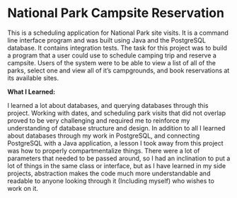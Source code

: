 # National Park Campsite Reservation

This is a scheduling application for National Park site visits. It is a command line interface program and was built using Java and the PostgreSQL database. It contains integration tests. The task for this project was to build a program that a user could use to schedule camping trip and reserve a campsite. Users of the system were to be able to view a list of all of the parks, select one and view all of it’s campgrounds, and book reservations at its available sites.


**What I Learned:**

I learned a lot about databases, and querying databases through this project. Working with dates, and scheduling park visits that did not overlap proved to be very challenging and required me to reinforce my understanding of database structure and design. In addition to all I learned about databases through my work in PostgreSQL, and connecting PostgreSQL with a Java application, a lesson I took away from this project was how to properly compartmentalize things. There were a lot of parameters that needed to be passed around, so I had an inclination to put a lot of things in the same class or interface, but as I have learned in my side projects, abstraction makes the code much more understandable and readable to anyone looking through it (Including myself) who wishes to work on it.
